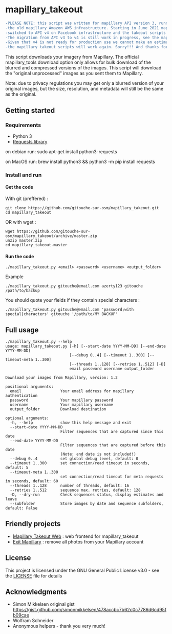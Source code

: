 # mapillary_takeout

```diff
-PLEASE NOTE: this script was written for mapillary API version 3, running on
-the old mapillary Amazon AWS infrastructure. Starting in June 2021 mapillary 
-switched to API v4 on Facebook infrastructure and the takeout scripts stopped working.
-The migration from API v3 to v4 is still work in progress, see the mapillary forum.
-Given that v4 is not ready for production use we cannot make an estimate when
-the mapillary takeout scripts will work again. Sorry!!! And thanks for your patience!
```

This script downloads your imagery from Mapillary.
The official mapillary_tools download option only allows for bulk download of
the blurred and compressed versions of the images. 
This script will download the "original unprocessed" images as you sent them to Mapillary.

Note: due to privacy regulations you may get only a blurred version of your original images,
but the size, resolution, and metadata will still be the same as the original.

## Getting started

### Requirements

* Python 3
* [Requests library](https://requests.readthedocs.io)

on debian run: sudo apt-get install python3-requests

on MacOS run: brew install python3 && python3 -m pip install requests

### Install and run
#### Get the code
With git (preffered) :
```
git clone https://github.com/gitouche-sur-osm/mapillary_takeout.git
cd mapillary_takeout
```
OR with wget :
```
wget https://github.com/gitouche-sur-osm/mapillary_takeout/archive/master.zip
unzip master.zip
cd mapillary_takeout-master
```
#### Run the code
```
./mapillary_takeout.py <email> <password> <username> <output_folder>
```
Example
```
./mapillary_takeout.py gitouche@email.com azerty123 gitouche /path/to/backup
```
You should quote your fields if they contain special characters :
```
./mapillary_takeout.py gitouche@email.com 'password;with special|characters' gitouche '/path/to/MY BACKUP'
```
## Full usage
```
./mapillary_takeout.py --help
usage: mapillary_takeout.py [-h] [--start-date YYYY-MM-DD] [--end-date YYYY-MM-DD]
                            [--debug 0..4] [--timeout 1..300] [--timeout-meta 1..300]
                            [--threads 1..128] [--retries 1..512] [-D]
                            email password username output_folder

Download your images from Mapillary, version: 1.2

positional arguments:
  email                 Your email address for mapillary authentication
  password              Your mapillary password
  username              Your mapillary username
  output_folder         Download destination

optional arguments:
  -h, --help            show this help message and exit
  --start-date YYYY-MM-DD
                        Filter sequences that are captured since this date
  --end-date YYYY-MM-DD
                        Filter sequences that are captured before this date 
                        (Note: end date is not included!)
  --debug 0..4          set global debug level, default: 0
  --timeout 1..300      set connection/read timeout in seconds, default: 5
  --timeout-meta 1..300
                        set connection/read timeout for meta requests in seconds, default: 60
  --threads 1..128      number of threads, default: 16
  --retries 1..512      sequence max. retries, default: 128
  -D, --dry-run         Check sequences status, display estimates and leave
  --subfolder           Store images by date and sequence subfolders, default: False
```							

## Friendly projects

* [Mapillary Takeout Web](https://github.com/frodrigo/mapillary_takeout_web) : web frontend for mapillary_takeout
* [Exit Mapillary](https://framagit.org/Midgard/exit-mapillary) : remove all photos from your Mapillary account

## License

This project is licensed under the GNU General Public License v3.0 - see the [LICENSE](LICENSE) file for details

## Acknowledgments

* Simon Mikkelsen original gist https://gist.github.com/simonmikkelsen/478accbc7b62c0c7786d6cd95fb09cae
* Wolfram Schneider
* Anonymous helpers - thank you very much!

